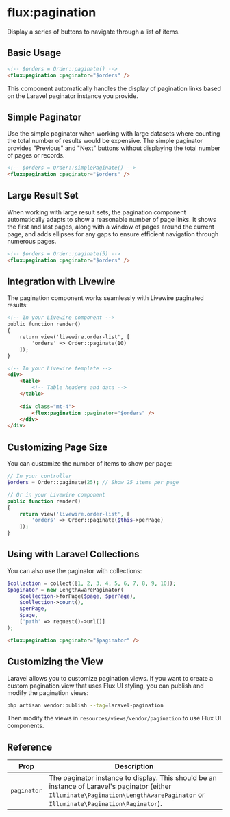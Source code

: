 # flux:pagination

Display a series of buttons to navigate through a list of items.

## Basic Usage

```html
<!-- $orders = Order::paginate() -->
<flux:pagination :paginator="$orders" />
```

This component automatically handles the display of pagination links based on the Laravel paginator instance you provide.

## Simple Paginator

Use the simple paginator when working with large datasets where counting the total number of results would be expensive. The simple paginator provides "Previous" and "Next" buttons without displaying the total number of pages or records.

```html
<!-- $orders = Order::simplePaginate() -->
<flux:pagination :paginator="$orders" />
```

## Large Result Set

When working with large result sets, the pagination component automatically adapts to show a reasonable number of page links. It shows the first and last pages, along with a window of pages around the current page, and adds ellipses for any gaps to ensure efficient navigation through numerous pages.

```html
<!-- $orders = Order::paginate(5) -->
<flux:pagination :paginator="$orders" />
```

## Integration with Livewire

The pagination component works seamlessly with Livewire paginated results:

```html
<!-- In your Livewire component -->
public function render()
{
    return view('livewire.order-list', [
        'orders' => Order::paginate(10)
    ]);
}

<!-- In your Livewire template -->
<div>
    <table>
        <!-- Table headers and data -->
    </table>
    
    <div class="mt-4">
        <flux:pagination :paginator="$orders" />
    </div>
</div>
```

## Customizing Page Size

You can customize the number of items to show per page:

```php
// In your controller
$orders = Order::paginate(25); // Show 25 items per page

// Or in your Livewire component
public function render()
{
    return view('livewire.order-list', [
        'orders' => Order::paginate($this->perPage)
    ]);
}
```

## Using with Laravel Collections

You can also use the paginator with collections:

```php
$collection = collect([1, 2, 3, 4, 5, 6, 7, 8, 9, 10]);
$paginator = new LengthAwarePaginator(
    $collection->forPage($page, $perPage),
    $collection->count(),
    $perPage,
    $page,
    ['path' => request()->url()]
);
```

```html
<flux:pagination :paginator="$paginator" />
```

## Customizing the View

Laravel allows you to customize pagination views. If you want to create a custom pagination view that uses Flux UI styling, you can publish and modify the pagination views:

```bash
php artisan vendor:publish --tag=laravel-pagination
```

Then modify the views in `resources/views/vendor/pagination` to use Flux UI components.

## Reference

| Prop | Description |
| --- | --- |
| `paginator` | The paginator instance to display. This should be an instance of Laravel's paginator (either `Illuminate\Pagination\LengthAwarePaginator` or `Illuminate\Pagination\Paginator`). |